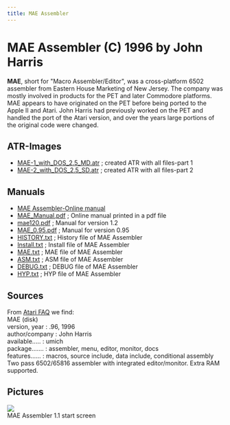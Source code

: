 ```yaml
---
title: MAE Assembler
---
```

# MAE Assembler (C) 1996 by John Harris  
  
__MAE__, short for "Macro Assembler/Editor", was a cross-platform 6502 assembler from Eastern House Marketing of New Jersey. The company was mostly involved in products for the PET and later Commodore platforms. MAE appears to have originated on the PET before being ported to the Apple II and Atari. John Harris had previously worked on the PET and handled the port of the Atari version, and over the years large portions of the original code were changed.  
  
## ATR-Images  
- [MAE-1_with_DOS_2.5_MD.atr](attachments/MAE-1_with_DOS_2.5_MD.atr) ; created ATR with all files-part 1  
- [MAE-2_with_DOS_2.5_SD.atr](attachments/MAE-2_with_DOS_2.5_SD.atr) ; created ATR with all files-part 2  
  
## Manuals  
- [MAE Assembler-Online manual](http://www.mixinc.net/atari/mae.htm#tableofcontents)  
- [MAE_Manual.pdf](attachments/MAE_Manual.pdf) ; Online manual printed in a pdf file  
- [mae120.pdf](attachments/mae120.pdf) ; Manual for version 1.2  
- [MAE_0.95.pdf](attachments/MAE_0.95.pdf) ; Manual for version 0.95  
- [HISTORY.txt](attachments/HISTORY.txt) ; History file of MAE Assembler  
- [Install.txt](attachments/Install.txt) ; Install file of MAE Assembler  
- [MAE.txt](attachments/MAE.txt) ; MAE file of MAE Assembler  
- [ASM.txt](attachments/ASM.txt) ; ASM file of MAE Assembler  
- [DEBUG.txt](attachments/DEBUG.txt) ; DEBUG file of MAE Assembler  
- [HYP.txt](attachments/HYP.txt) ; HYP file of MAE Assembler  
  
## Sources  
From [Atari FAQ](http://www.faqs.org/faqs/atari-8-bit/faq/section-69.html) we find:  
MAE (disk)  
version, year  : .96, 1996  
author/company : John Harris  
available..... : umich  
package....... : assembler, menu, editor, monitor, docs  
features...... : macros, source include, data include, conditional assembly  
Two pass 6502/65816 assembler with integrated editor/monitor. Extra RAM supported.  
  
## Pictures  
![](attachments/MAE-Start.jpg)  
MAE Assembler 1.1 start screen  
  
